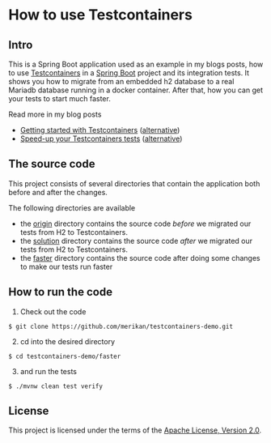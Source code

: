 # How to use Testcontainers
## Intro

This is a Spring Boot application used as an example in my blogs posts, how to use [Testcontainers](https://www.testcontainers.org/) in a [Spring Boot](https://spring.io/projects/spring-boot) project and 
its integration tests. It shows you how to migrate from an embedded h2 database to a real Mariadb database running 
in a docker container. After that, how you can get your tests to start much faster.

Read more in my blog posts
* [Getting started with Testcontainers](https://callistaenterprise.se/blogg/teknik/2020/10/08/getting-started-with-testcontainers/) ([alternative](https://merikan.com/2020/10/getting-started-with-testcontainers/))
* [Speed-up your Testcontainers tests](https://callistaenterprise.se/blogg/teknik/2020/10/09/speed-up-your-testcontainers-tests/) ([alternative](https://merikan.com/2020/10/speed-up-your-testcontainers-tests/))

## The source code
This project consists of several directories that contain the application both before and after the changes. 

The following directories are available
* the [origin](origin) directory contains the source code *before* we migrated our tests from H2 to Testcontainers.
* the [solution](solution) directory contains the source code *after* we migrated our tests from H2 to Testcontainers.
* the [faster](faster) directory contains the source code after doing some changes to make our tests run faster

## How to run the code
1. Check out the code
```
$ git clone https://github.com/merikan/testcontainers-demo.git
```
2. cd into the desired directory
```
$ cd testcontainers-demo/faster
```
3. and run the tests
```
$ ./mvnw clean test verify
```

## License

This project is licensed under the terms of the [Apache License, Version 2.0](LICENSE).
